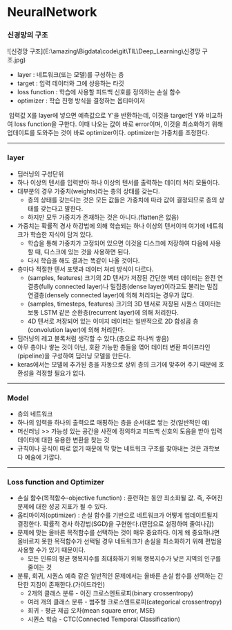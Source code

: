 # NeuralNetwork



### 신경망의 구조



![신경망 구조](E:\amazing\Bigdata\code\git\TIL\Deep_Learning\신경망 구조.jpg)



- layer : 네트워크(또는 모델)를 구성하는 층
- target : 입력 데이터와 그에 상응하는 타깃
- loss function : 학습에 사용할 피드백 신호를 정의하는 손실 함수
- optimizer : 학습 진행 방식을 결정하는 옵티마이저

​	입력값 X를 layer에 넣으면 예측값으로 Y'을 반환하는데, 이것을 target인 Y와 비교하여 loss function을 구한다. 이때 나오는 값이 바로 error이며, 이것을 최소화하기 위해 업데이트를 도와주는 것이 바로 optimizer이다. optimizer는 가중치를 조정한다.



----



### layer

- 딥러닝의 구성단위
- 하나 이상의 텐서를 입력받아 하나 이상의 텐서를 출력하는 데이터 처리 모듈이다.
- 대부분의 경우 가중치(weights)라는 층의 상태를 갖는다.
  - 층의 상태를 갖는다는 것은 모든 값들은 가중치에 따라 값이 결정되므로 층의 상태를 갖는다고 말한다.
  - 하지만 모두 가중치가 존재하는 것은 아니다.(flatten은 없음)
- 가중치는 확률적 경사 하강법에 의해 학습되는 하나 이상의 텐서이며 여기에 네트워크가 학습한 지식이 담겨 있다.
  - 학습을 통해 가중치가 고정되어 있으면 이것을 디스크에 저장하여 다음에 사용할 때, 디스크에 있는 것을 사용하면 된다.
  - 다시 학습을 해도 결과는 똑같이 나올 것이다.
- 층마다 적절한 텐서 포맷과 데이터 처리 방식이 다르다.
  - (samples, features) 크기의 2D 텐서가 저장된 간단한 벡터 데이터는 완전 연결층(fully connected layer)나 밀집층(dense layer)이라고도 불리는 밀집 연결층(densely connected layer)에 의해 처리되는 경우가 많다.
  - (samples, timesteps, features) 크기의 3D 텐서로 저장된 시퀀스 데이터는 보통 LSTM 같은 순환층(recurrent layer)에 의해 처리한다.
  - 4D 텐서로 저장되어 있는 이미지 데이터는 일반적으로 2D 합성곱 층(convolution layer)에 의해 처리한다.
- 딥러닝의 레고 블록처럼 생각할 수 있다.(층으로 하나씩 쌓음)
- 아무 층이나 쌓는 것이 아닌, 호환 가능한 층들을 엮어 데이터 변환 파이프라인(pipeline)을 구성하여 딥러닝 모델을 만든다.
- keras에서는 모델에 추가된 층을 자동으로 상위 층의 크기에 맞추어 주기 때문에 호환성을 걱정할 필요가 없다.



---



### Model

- 층의 네트워크
- 하나의 입력을 하나의 출력으로 매핑하는 층을 순서대로 쌓는 것(일반적인 예)
- 머신러닝 >> 가능성 있는 공간을 사전에 정의하고 피드백 신호의 도움을 받아 입력 데이터에 대한 유용한 변환을 찾는 것
- 규칙이나 공식이 따로 없기 때문에 딱 맞는 네트워크 구조를 찾아내는 것은 과학보다 예술에 가깝다.



---



### Loss function and Optimizer

- 손실 함수(목적함수-objective function) : 훈련하는 동안 최소화될 값. 즉, 주어진 문제에 대한 성공 지표가 될 수 있다.
- 옵티마이저(optimizer) : 손실 함수를 기반으로 네트워크가 어떻게 업데이트될지 결정한다. 확률적 경사 하강법(SGD)을 구현한다.(랜덤으로 설정하여 줄여나감)
- 문제에 맞는 올바른 목적함수를 선택하는 것이 매우 중요하다. 이게 왜 중요하냐면 올바르지 못한 목적함수가 선택될 경우 네트워크가 손실을 최소화하기 위해 편법을 사용할 수가 있기 때문이다.
  - 모든 인류의 평균 행복지수를 최대화하기 위해 행복지수가 낮은 지역의 인구를 줄이는 것
- 분류, 회귀, 시퀀스 예측 같은 일반적인 문제에서는 올바른 손실 함수를 선택하는 간단한 지침이 존재한다.(가이드라인)
  - 2개의 클래스 분류 - 이진 크로스엔트로피(binary crossentropy)
  - 여러 개의 클래스 분류 - 범주형 크로스엔트로피(categorical crossentropy)
  - 회귀 - 평균 제곱 오차(mean square error, MSE)
  - 시퀀스 학습 - CTC(Connected Temporal Classification)

